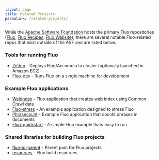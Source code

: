 ```yaml
---
layout: page
title: Related Projects
permalink: /related-projects/
---
```


While the [Apache Software Foundation][asf] hosts the primary Fluo repositories ([Fluo], [Fluo Recipes], [Fluo Website]), there are several notable Fluo-related repos that exist outside of the ASF and are listed below.

### Tools for running Fluo

* [Zetten] - Deploys Fluo/Accumulo to cluster (optionally launched in Amazon EC2)
* [Fluo-dev] - Runs Fluo on a single machine for development

### Example Fluo applications

* [Webindex] - Fluo application that creates web index using Common Crawl data
* [Fluo-stress] - An example application designed to stress Fluo
* [Phrasecount] - Example Fluo application that counts phrases in documents
* [Fluo-quickstart] - A simple Fluo example thats easy to run

### Shared libraries for building Fluo projects

* [fluo-io-parent] - Parent pom for Fluo projects
* [resources] - Fluo build resources

[asf]: https://www.apache.org/
[Fluo]: https://github.com/apache/fluo
[Fluo Recipes]: https://github.com/apache/fluo-recipes
[Fluo Website]: https://github.com/fluo/fluo-io.github.io
[Zetten]: https://github.com/fluo-io/zetten
[Fluo-dev]: https://github.com/fluo-io/fluo-dev
[Webindex]: https://github.com/fluo-io/webindex
[Fluo-stress]: https://github.com/fluo-io/fluo-stress
[Phrasecount]: https://github.com/fluo-io/fluo-phrasecount
[Fluo-quickstart]: https://github.com/fluo-io/fluo-quickstart
[fluo-io-parent]: https://github.com/fluo-io/fluo-io-parent
[resources]: https://github.com/fluo-io/resources
